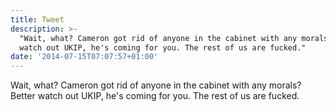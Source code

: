 ```yaml
---
title: Tweet
description: >-
  "Wait, what? Cameron got rid of anyone in the cabinet with any morals? Better
  watch out UKIP, he's coming for you. The rest of us are fucked."
date: '2014-07-15T07:07:57+01:00'
---
```

Wait, what? Cameron got rid of anyone in the cabinet with any morals? Better watch out UKIP, he's coming for you. The rest of us are fucked.
